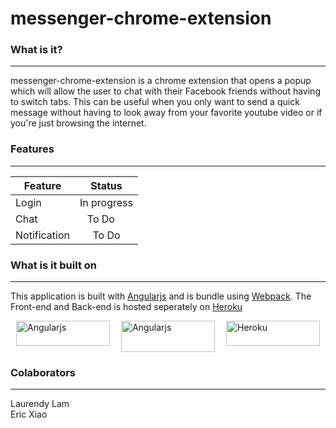 # messenger-chrome-extension

### What is it?
---
messenger-chrome-extension is a chrome extension that opens a popup which will allow the user to chat with their Facebook friends without having to switch tabs. This can be useful when you only want to send a quick message without having to look away from your favorite youtube video or if you're just browsing the internet.

### Features
---
| Feature       | Status        | 
| ------------- |:-------------:| 
| Login         | In progress   | 
| Chat          | To Do         | 
| Notification  | To Do         |

### What is it built on
---
This application is built with [Angularjs](https://angularjs.org/) and is bundle using [Webpack](https://webpack.github.io/).
The Front-end and Back-end is hosted seperately on [Heroku](https://www.heroku.com/) 
<div style="display:flex; justify-content:space-around">
  <img src="https://upload.wikimedia.org/wikipedia/commons/thumb/c/ca/AngularJS_logo.svg/1000px-AngularJS_logo.svg.png"        alt="Angularjs" width="150px" height="40px">
  <img src="https://cdn-images-1.medium.com/max/1920/1*gdoQ1_5OID90wf1eLTFvWw.png" alt="Angularjs" width="150px"     height="50px">
  <img src="https://www-assets3.herokucdn.com/assets/logo-purple-08fb38cebb99e3aac5202df018eb337c5be74d5214768c90a8198c97420e4201.svg" alt="Heroku" width="150px" height="40px">
</div>

### Colaborators
---
Laurendy Lam <br/>
Eric Xiao


 

